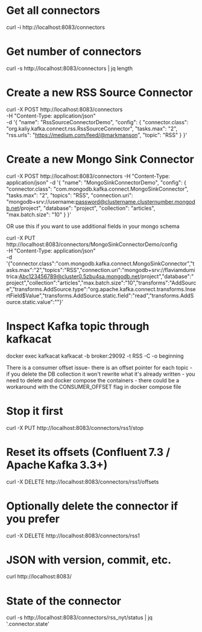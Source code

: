 # Get all connectors
curl -i http://localhost:8083/connectors
# Get number of connectors 
curl -s http://localhost:8083/connectors | jq length
# Create a new RSS Source Connector 
curl -X POST http://localhost:8083/connectors \
     -H "Content-Type: application/json" \
     -d '{
           "name": "RssSourceConnectorDemo",
           "config": {
             "connector.class": "org.kaliy.kafka.connect.rss.RssSourceConnector",
             "tasks.max": "2",
             "rss.urls": "https://medium.com/feed/@markmanson",
             "topic": "RSS"
           }
         }'

# Create a new Mongo Sink Connector           
curl -X POST http://localhost:8083/connectors   -H "Content-Type: application/json"   -d '{
        "name": "MongoSinkConnectorDemo",
        "config": {
          "connector.class": "com.mongodb.kafka.connect.MongoSinkConnector",
          "tasks.max": "2",
          "topics": "RSS",
          "connection.uri": "mongodb+srv://username:password@clustername.clusternumber.mongodb.net/project",
          "database": "project",
          "collection": "articles",
          "max.batch.size": "10"
        }
      }'

OR use this if you want to use additional fields in your mongo schema

curl -X PUT http://localhost:8083/connectors/MongoSinkConnectorDemo/config \
     -H "Content-Type: application/json" \
     -d '{"connector.class":"com.mongodb.kafka.connect.MongoSinkConnector","tasks.max":"2","topics":"RSS","connection.uri":"mongodb+srv://flaviamdumitrica:Abc123456789@cluster0.5zbu4sa.mongodb.net/project","database":"project","collection":"articles","max.batch.size":"10","transforms":"AddSource","transforms.AddSource.type":"org.apache.kafka.connect.transforms.InsertField$Value","transforms.AddSource.static.field":"read","transforms.AddSource.static.value":""}'

         
# Inspect Kafka topic through kafkacat
docker exec kafkacat kafkacat     -b broker:29092     -t RSS     -C -o beginning

There is a consumer offset issue- there is an offset pointer for each topic - if you delete the DB collection it won't rewrite what it's already written - you need to delete and docker compose the containers - there could be a workaround with the CONSUMER_OFFSET flag in docker compose file

# Stop it first
curl -X PUT  http://localhost:8083/connectors/rss1/stop
# Reset its offsets (Confluent 7.3 / Apache Kafka 3.3+)
curl -X DELETE http://localhost:8083/connectors/rss1/offsets
# Optionally delete the connector if you prefer
curl -X DELETE http://localhost:8083/connectors/rss1

# JSON with version, commit, etc.
curl http://localhost:8083/     

# State of the connector
curl -s http://localhost:8083/connectors/rss_nyt/status | jq '.connector.state'

